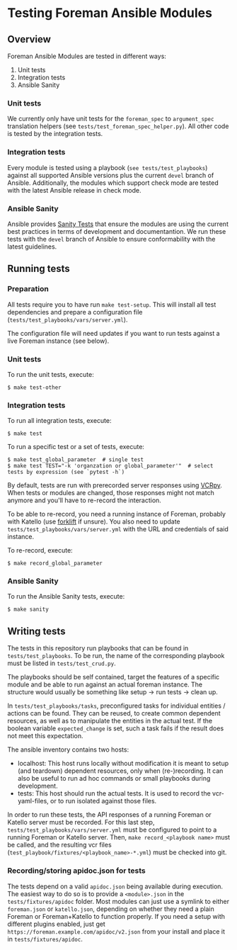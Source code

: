# Testing Foreman Ansible Modules

## Overview

Foreman Ansible Modules are tested in different ways:
1. Unit tests
2. Integration tests
3. Ansible Sanity

### Unit tests

We currently only have unit tests for the `foreman_spec` to `argument_spec` translation helpers (see `tests/test_foreman_spec_helper.py`).
All other code is tested by the integration tests.

### Integration tests

Every module is tested using a playbook (`see tests/test_playbooks`) against all supported Ansible versions plus the current `devel` branch of Ansible.
Additionally, the modules which support check mode are tested with the latest Ansible release in check mode.

### Ansible Sanity

Ansible provides [Sanity Tests](https://docs.ansible.com/ansible/latest/dev_guide/testing/sanity/index.html) that ensure the modules are using the current best practices in terms of development and documentantion.
We run these tests with the `devel` branch of Ansible to ensure conformability with the latest guidelines.

## Running tests

### Preparation

All tests require you to have run `make test-setup`. This will install all test dependencies and prepare a configuration file (`tests/test_playbooks/vars/server.yml`).

The configuration file will need updates if you want to run tests against a live Foreman instance (see below).

### Unit tests

To run the unit tests, execute:

```console
$ make test-other
```

### Integration tests

To run all integration tests, execute:

```console
$ make test
```

To run a specific test or a set of tests, execute:

```console
$ make test_global_parameter  # single test
$ make test TEST="-k 'organzation or global_parameter'"  # select tests by expression (see `pytest -h`)
```

By default, tests are run with prerecorded server responses using [VCRpy](https://vcrpy.readthedocs.io/).
When tests or modules are changed, those responses might not match anymore and you'll have to re-record the interaction.

To be able to re-record, you need a running instance of Foreman, probably with Katello (use [forklift](https://github.com/theforeman/forklift) if unsure).
You also need to update `tests/test_playbooks/vars/server.yml` with the URL and credentials of said instance.

To re-record, execute:

```console
$ make record_global_parameter
```

### Ansible Sanity

To run the Ansible Sanity tests, execute:

```console
$ make sanity
```

## Writing tests

The tests in this repository run playbooks that can be found in `tests/test_playbooks`.
To be run, the name of the corresponding playbook must be listed in `tests/test_crud.py`.

The playbooks should be self contained, target the features of a specific module and be able to run against an actual foreman instance.
The structure would usually be something like setup -> run tests -> clean up.

In `tests/test_playbooks/tasks`, preconfigured tasks for individual entities / actions can be found.
They can be reused, to create common dependent resources, as well as to manipulate the entities in the actual test.
If the boolean variable `expected_change` is set, such a task fails if the result does not meet this expectation.

The ansible inventory contains two hosts:

- localhost: This host runs locally without modification it is meant to setup (and teardown) dependent resources, only when (re-)recording.
  It can also be useful to run ad hoc commands or small playbooks during development.
- tests: This host should run the actual tests. It is used to record the vcr-yaml-files, or to run isolated against those files.

In order to run these tests, the API responses of a running Foreman or Katello server must be recorded.
For this last step, `tests/test_playbooks/vars/server.yml` must be configured to point to a running Foreman or Katello server.
Then, `make record_<playbook name>` must be called, and the resulting vcr files (`test_playbook/fixtures/<playbook_name>-*.yml`) must be checked into git.

### Recording/storing apidoc.json for tests

The tests depend on a valid `apidoc.json` being available during execution.
The easiest way to do so is to provide a `<module>.json` in the `tests/fixtures/apidoc` folder.
Most modules can just use a symlink to either `foreman.json` or `katello.json`, depending on whether they need a plain Foreman or Foreman+Katello to function properly.
If you need a setup with different plugins enabled, just get `https://foreman.example.com/apidoc/v2.json` from your install and place it in `tests/fixtures/apidoc`.
